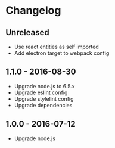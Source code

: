 # Changelog

## Unreleased
- Use react entities as self imported
- Add electron target to webpack config

## 1.1.0 - 2016-08-30
- Upgrade node.js to 6.5.x
- Upgrade eslint config
- Upgrade stylelint config
- Upgrade dependencies

## 1.0.0 - 2016-07-12
- Upgrade node.js

